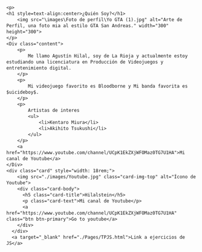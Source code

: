 <!DOCTYPE html>
<html lang="en">
<head>
    <link href="https://cdn.jsdelivr.net/npm/bootstrap@5.1.3/dist/css/bootstrap.min.css" rel="stylesheet" integrity="sha384-1BmE4kWBq78iYhFldvKuhfTAU6auU8tT94WrHftjDbrCEXSU1oBoqyl2QvZ6jIW3" crossorigin="anonymous">
    <link rel="stylesheet" href="style.css">
    <meta charset="UTF-8">
    <meta http-equiv="X-UA-Compatible" content="IE=edge">
    <meta name="viewport" content="width=device-width, initial-scale=1.0">
    <title>Agustín Nicolás Hilal</title>
</head>

<body>

    <p>
    <h1 style=text-align:center>¿Quién Soy?</h1>
        <img src="\images\Foto de perfil\Yo GTA (1).jpg" alt="Arte de Perfil, una foto mia al estilo GTA San Andreas." width="300" height="300">
    </p>
    <Div class="content">
        <p>
            Me llamo Agustín Hilal, soy de La Rioja y actualmente estoy estudiando una licenciatura en Producción de Videojuegos y entretenimiento digital.
        </p>
        <p>
            Mi videojuego favorito es Bloodborne y Mi banda favorita es $uicideboy$.
        </p>
        <p>
            Artistas de interes
            <ul>
                <li>Kentaro Miura</li>
                <li>Akihito Tsukushi</li>
            </ul>
        </p>
        <a href="https://www.youtube.com/channel/UCpK1EkZXjWFOMaz0TG7U1HA">Mi canal de Youtube</a>
    </Div>
    <div class="card" style="width: 18rem;">
        <img src="./images/Youtube.jpg" class="card-img-top" alt="Ícono de Youtube">
        <div class="card-body">
          <h5 class="card-title">Hilalstein</h5>
          <p class="card-text">Mi canal de Youtube</p>
          <a href="https://www.youtube.com/channel/UCpK1EkZXjWFOMaz0TG7U1HA" class="btn btn-primary">Go to youtube</a>
        </div>
      </div>
      <a target="_blank" href="./Pages/TPJS.html">Link a ejercicios de JS</a>
</body>
</html>